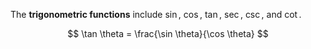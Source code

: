 The **trigonometric functions** include $\sin$, $\cos$, $\tan$, $\sec$, $\csc$, and $\cot$.

$$
\tan \theta = \frac{\sin \theta}{\cos \theta}
$$